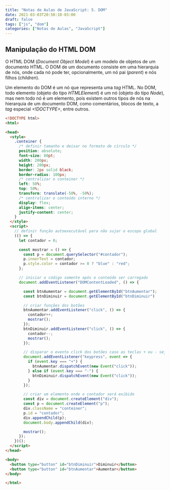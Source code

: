 ```yaml
---
title: "Notas de Aulas de JavaScript: 5. DOM"
date: 2021-03-03T20:50:10-03:00
draft: false
tags: ["js", "dom"]
categories: ["Notas de Aulas", "JavaScript"]
---
```



## Manipulação do HTML DOM

O HTML DOM (*Document Object Model*) é um modelo de objetos de um documento HTML.
O DOM de um documento consiste em uma hierarquia de nós, onde cada nó pode ter, opcionalmente, um nó pai (*parent*) e nós filhos (*children*).

Um elemento do DOM é um nó que representa uma *tag* HTML.
No DOM, todo elemento (objeto do tipo *HTMLElement*) é um nó (objeto do tipo *Node*), mas nem todo nó é um elemento, pois existem outros tipos de nós na hierarquia de um documento DOM, como comentários, blocos de texto, a *tag* especial *<!DOCTYPE>*, entre outros.

``` HTML
<!DOCTYPE html>
<html>

<head>
  <style>
    .conteiner {
      /* definir tamanho e deixar no formato de círculo */
      position: absolute;
      font-size: 80pt;
      width: 200px;
      height: 200px;
      border: 2px solid black;
      border-radius: 100px;
      /* centralizar o conteiner */
      left: 50%;
      top: 50%;
      transform: translate(-50%, -50%);
      /* centralizar o conteúdo interno */
      display: flex;
      align-items: center;
      justify-content: center;
    }
  </style>
  <script>
    // definir função autoexecutável para não sujar o escopo global
    (() => {
      let contador = 0;

      const mostrar = () => {
        const p = document.querySelector("#contador");
        p.innerText = contador;
        p.style.color = contador >= 0 ? "blue" : "red";
      };

      // iniciar o código somente após o conteúdo ser carregado
      document.addEventListener("DOMContentLoaded", () => {

        const btnAumentar = document.getElementById("btnAumentar");
        const btnDiminuir = document.getElementById("btnDiminuir")

        // criar funções dos botões
        btnAumentar.addEventListener("click", () => {
          contador++;
          mostrar();
        });
        btnDiminuir.addEventListener("click", () => {
          contador--;
          mostrar();
        });

        // disparar o evento click dos botões caso as teclas + ou - sejam usadas
        document.addEventListener("keypress", event => {
          if (event.key === "+") {
            btnAumentar.dispatchEvent(new Event("click"));
          } else if (event.key === "-") {
            btnDiminuir.dispatchEvent(new Event("click"));
          }
        });

        // criar um elemento onde o contador será exibido
        const div = document.createElement("div");
        const p = document.createElement("p");
        div.className = "conteiner";
        p.id = "contador";
        div.appendChild(p);
        document.body.appendChild(div);

        mostrar();
      });
    })();
  </script>
</head>

<body>
  <button type="button" id="btnDiminuir">Diminuir</button>
  <button type="button" id="btnAumentar">Aumentar</button>
</body>

</html>
```


